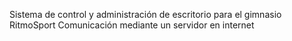 Sistema de control y administración de escritorio para el gimnasio RitmoSport
Comunicación mediante un servidor en internet